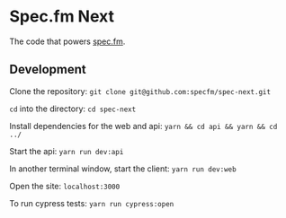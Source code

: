 # Spec.fm Next
The code that powers [spec.fm](https://spec.fm).

## Development
Clone the repository:
`git clone git@github.com:specfm/spec-next.git`

`cd` into the directory:
`cd spec-next`

Install dependencies for the web and api:
`yarn && cd api && yarn && cd ../`

Start the api:
`yarn run dev:api`

In another terminal window, start the client:
`yarn run dev:web`

Open the site:
`localhost:3000`

To run cypress tests:
`yarn run cypress:open`